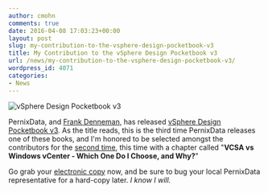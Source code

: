 ```yaml
---
author: cmohn
comments: true
date: 2016-04-08 17:03:23+00:00
layout: post
slug: my-contribution-to-the-vsphere-design-pocketbook-v3
title: My Contribution to the vSphere Design Pocketbook v3
url: /news/my-contribution-to-the-vsphere-design-pocketbook-v3/
wordpress_id: 4071
categories:
- News
---
```


![vSphere Design Pocketbook v3](/img/Pocketbook_3_web-250.png#floatright)

PernixData, and [Frank Denneman](http://frankdenneman.nl), has released [vSphere Design Pocketbook v3](http://www.pernixdata.com/resource/vsphere-design-pocketbook-30-social-media-edition). As the title reads, this is the third time PernixData releases one of these books, and I'm honored to be selected amongst the contributors for the [second time](http://vninja.net/virtualization/pernixdata-vsphere-pocketbook-blog-edition/), this time with a chapter called "**VCSA vs Windows vCenter - Which One Do I Choose, and Why?**"

Go grab your [electronic copy](http://www.pernixdata.com/resource/vsphere-design-pocketbook-30-social-media-edition) now, and be sure to bug your local PernixData representative for a hard-copy later. _I know I will._

<!--more-->
